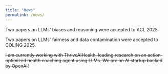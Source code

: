 ```yaml
---
title: "News"
permalink: /news/
---
```


Two papers on LLMs' biases and reasoning were accepted to ACL 2025.

Two papers on LLMs' fairness and data contamination were accepted to COLING 2025.

<del> I am currently working with ThriveAIHealth, leading research on an action-optimized health coaching agent using LLMs. We are an AI startup backed by OpenAI!
